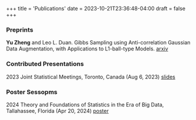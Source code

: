 +++
title = 'Publications'
date = 2023-10-21T23:36:48-04:00
draft = false
+++

### Preprints
**Yu Zheng** and Leo L. Duan. Gibbs Sampling using Anti-correlation Gaussian Data Augmentation, with Applications to L1-ball-type Models. [arxiv](https://arxiv.org/abs/2309.09371)

### Contributed Presentations
2023 Joint Statistical Meetings, Toronto, Canada (Aug 6, 2023) [slides](Talks/Blocked_Gibbs_Sampler_for_l1_Ball_Prior_Slide.pdf)

### Poster Sessopms
2024 Theory and Foundations of Statistics in the Era of Big Data, Tallahassee, Florida (Apr 20, 2024) [poster](Talks/Poster_Anti_correlation_Gaussian.pdf)